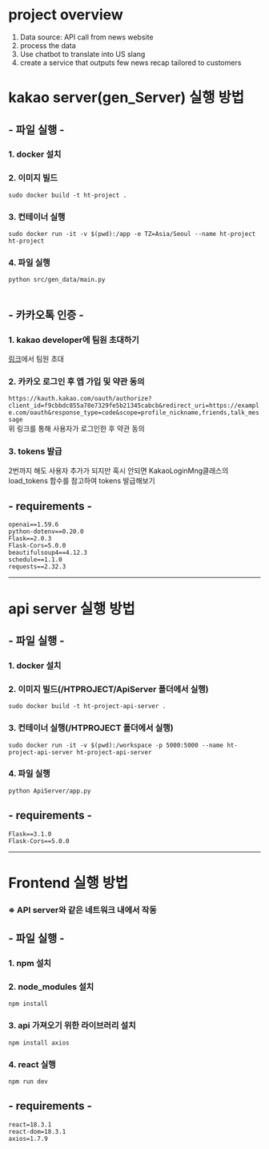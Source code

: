 # project overview
1. Data source: API call from news website 
2. process the data
3. Use chatbot to translate into US slang 
4. create a service that outputs few news recap tailored to customers 

# kakao server(gen_Server) 실행 방법  
## - 파일 실행 -
### 1. docker 설치
### 2. 이미지 빌드  
```sudo docker build -t ht-project .```
### 3. 컨테이너 실행
```sudo docker run -it -v $(pwd):/app -e TZ=Asia/Seoul --name ht-project ht-project```
### 4. 파일 실행
```python src/gen_data/main.py```  
&nbsp;
&nbsp;
&nbsp;
## - 카카오톡 인증 -
### 1. kakao developer에 팀원 초대하기
[링크](https://developers.kakao.com/console/app/1185992/config/member)에서 팀원 초대
### 2. 카카오 로그인 후 앱 가입 및 약관 동의
```https://kauth.kakao.com/oauth/authorize?client_id=f9cbbdc855a78e7329fe5b21345cabcb&redirect_uri=https://example.com/oauth&response_type=code&scope=profile_nickname,friends,talk_message```  
위 링크를 통해 사용자가 로그인한 후 약관 동의
### 3. tokens 발급
2번까지 해도 사용자 추가가 되지만 혹시 안되면 KakaoLoginMng클래스의 load_tokens 함수를 참고하여 tokens 발급해보기
&nbsp;
&nbsp;
&nbsp;
## - requirements -
```python==3.13
openai==1.59.6
python-dotenv==0.20.0
Flask==2.0.3
Flask-Cors=5.0.0
beautifulsoup4==4.12.3
schedule==1.1.0
requests==2.32.3
```
---
# api server 실행 방법  
## - 파일 실행 -
### 1. docker 설치
### 2. 이미지 빌드(/HTPROJECT/ApiServer 폴더에서 실행)
```sudo docker build -t ht-project-api-server .```
### 3. 컨테이너 실행(/HTPROJECT 폴더에서 실행)
```sudo docker run -it -v $(pwd):/workspace -p 5000:5000 --name ht-project-api-server ht-project-api-server```
### 4. 파일 실행
```python ApiServer/app.py``` 

## - requirements -
```
Flask==3.1.0
Flask-Cors==5.0.0
```

--- 
# Frontend 실행 방법
### ※ API server와 같은 네트워크 내에서 작동
## - 파일 실행 -
### 1. npm 설치
### 2. node_modules 설치
```npm install```
### 3. api 가져오기 위한 라이브러리 설치
```npm install axios```
### 4. react 실행
```npm run dev```

## - requirements -
```
react=18.3.1
react-dom=18.3.1
axios=1.7.9
```

